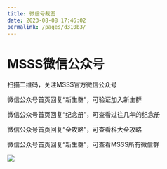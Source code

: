 ```yaml
---
title: 微信号截图
date: 2023-08-08 17:46:02
permalink: /pages/d310b3/
---
```

# MSSS微信公众号

扫描二维码，关注MSSS官方微信公众号

微信公众号首页回复“新生群”，可验证加入新生群

微信公众号首页回复“纪念册”，可查看过往几年的纪念册

微信公众号首页回复“全攻略”，可查看科大全攻略

微信公众号首页回复“新生群”，可查看MSSS所有微信群

 ![](D:\Workplace\github\vuepress-theme-vdoing-doc\docs\05.其他\01.其他页面\assets\01.jpg)
